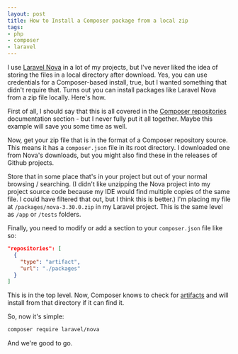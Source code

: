 ```yaml
---
layout: post
title: How to Install a Composer package from a local zip
tags:
- php
- composer
- laravel
---
```

I use [Laravel Nova](https://nova.laravel.com) in a lot of my projects, but I've never liked the idea of storing the files in a local directory after download.  Yes, you can use credentials for a Composer-based install, true, but I wanted something that didn't require that.  Turns out you can install packages like Laravel Nova from a zip file locally.  Here's how.

First of all, I should say that this is all covered in the [Composer repositories](https://getcomposer.org/doc/05-repositories.md) documentation section - but I never fully put it all together.  Maybe this example will save you some time as well.

Now, get your zip file that is in the format of a Composer repository source.  This means it has a `composer.json` file in its root directory.  I downloaded one from Nova's downloads, but you might also find these in the releases of Github projects.

Store that in some place that's in your project but out of your normal browsing / searching.  (I didn't like unzipping the Nova project into my project source code because my IDE would find multiple copies of the same file. I could have filtered that out, but I think this is better.) I'm placing my file at `/packages/nova-3.30.0.zip` in my Laravel project.  This is the same level as `/app` or `/tests` folders.

Finally, you need to modify or add a section to your `composer.json` file like so:

```json
"repositories": [
  {
    "type": "artifact",
    "url": "./packages"
  }
]
```

This is in the top level.  Now, Composer knows to check for [artifacts](https://getcomposer.org/doc/05-repositories.md#artifact) and will install from that directory if it can find it.

So, now it's simple:

```bash
composer require laravel/nova
``` 

And we're good to go.